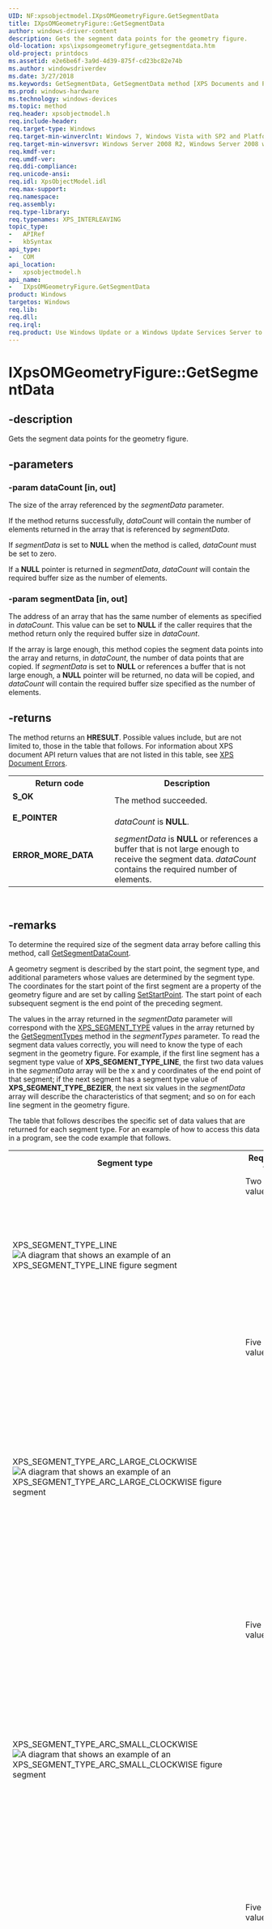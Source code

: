 ```yaml
---
UID: NF:xpsobjectmodel.IXpsOMGeometryFigure.GetSegmentData
title: IXpsOMGeometryFigure::GetSegmentData
author: windows-driver-content
description: Gets the segment data points for the geometry figure.
old-location: xps\ixpsomgeometryfigure_getsegmentdata.htm
old-project: printdocs
ms.assetid: e2e6be6f-3a9d-4d39-875f-cd23bc82e74b
ms.author: windowsdriverdev
ms.date: 3/27/2018
ms.keywords: GetSegmentData, GetSegmentData method [XPS Documents and Packaging], GetSegmentData method [XPS Documents and Packaging],IXpsOMGeometryFigure interface, IXpsOMGeometryFigure interface [XPS Documents and Packaging],GetSegmentData method, IXpsOMGeometryFigure.GetSegmentData, IXpsOMGeometryFigure::GetSegmentData, xps.ixpsomgeometryfigure_getsegmentdata, xpsobjectmodel/IXpsOMGeometryFigure::GetSegmentData
ms.prod: windows-hardware
ms.technology: windows-devices
ms.topic: method
req.header: xpsobjectmodel.h
req.include-header: 
req.target-type: Windows
req.target-min-winverclnt: Windows 7, Windows Vista with SP2 and Platform Update for Windows Vista [desktop apps | UWP apps]
req.target-min-winversvr: Windows Server 2008 R2, Windows Server 2008 with SP2 and Platform Update for Windows Server 2008 [desktop apps | UWP apps]
req.kmdf-ver: 
req.umdf-ver: 
req.ddi-compliance: 
req.unicode-ansi: 
req.idl: XpsObjectModel.idl
req.max-support: 
req.namespace: 
req.assembly: 
req.type-library: 
req.typenames: XPS_INTERLEAVING
topic_type:
-	APIRef
-	kbSyntax
api_type:
-	COM
api_location:
-	xpsobjectmodel.h
api_name:
-	IXpsOMGeometryFigure.GetSegmentData
product: Windows
targetos: Windows
req.lib: 
req.dll: 
req.irql: 
req.product: Use Windows Update or a Windows Update Services Server to retrieve the update on Windows XP.
---
```


# IXpsOMGeometryFigure::GetSegmentData


## -description


Gets the segment data points for the geometry figure.


## -parameters




### -param dataCount [in, out]

The size of the array referenced by the <i>segmentData</i> parameter.

If the method returns successfully, <i>dataCount</i> will contain the number of elements returned in the array that is referenced by <i>segmentData</i>.

If <i>segmentData</i> is set to <b>NULL</b> when the method is called,   <i>dataCount</i> must be set to zero.

  If a <b>NULL</b> pointer is returned in <i>segmentData</i>, <i>dataCount</i> will contain the required buffer size as the number of elements.


### -param segmentData [in, out]

The address of an array that has the same number of elements as specified in <i>dataCount</i>. This value can be set to <b>NULL</b> if the caller requires that the method return only the required buffer size in <i>dataCount</i>.

If the array is large enough, this method copies the segment data points into the array and  returns, in <i>dataCount</i>, the number of data points that are copied. If <i>segmentData</i> is set to <b>NULL</b> or references a buffer that is not large enough, a <b>NULL</b> pointer will be returned, no data will be copied, and <i>dataCount</i> will contain the  required buffer size specified as the number of elements.


## -returns



The method returns an <b>HRESULT</b>. Possible values include, but are not limited to, those in the table that follows. For information about  XPS document API return values that are not listed in this table, see <a href="https://msdn.microsoft.com/9e6db1e3-7151-4538-8607-b7185ebc0110">XPS Document Errors</a>.

<table>
<tr>
<th>Return code</th>
<th>Description</th>
</tr>
<tr>
<td width="40%">
<dl>
<dt><b>S_OK</b></dt>
</dl>
</td>
<td width="60%">
The method succeeded.

</td>
</tr>
<tr>
<td width="40%">
<dl>
<dt><b>E_POINTER</b></dt>
</dl>
</td>
<td width="60%">
<i>dataCount</i> is <b>NULL</b>.

</td>
</tr>
<tr>
<td width="40%">
<dl>
<dt><b>ERROR_MORE_DATA</b></dt>
</dl>
</td>
<td width="60%">
<i>segmentData</i> is <b>NULL</b> or references a buffer that is not large enough to receive the segment data. <i>dataCount</i> contains the required number of elements.

</td>
</tr>
</table>
 




## -remarks



To determine the required size of the segment data array before calling this method, call <a href="https://msdn.microsoft.com/42b68a76-e7fe-49d2-9190-4a4d5e763052">GetSegmentDataCount</a>. 

A geometry segment is described by the start point, the segment type, and additional parameters whose values are determined by the segment type. The coordinates for the start point of the first segment are a property of the geometry figure and  are set by calling <a href="https://msdn.microsoft.com/d9885c3d-06a0-4d25-81fc-cf0ef466a797">SetStartPoint</a>. The start point of each subsequent segment is the end point of the preceding segment.

The values  in the array returned in the <i>segmentData</i>  parameter will  correspond with the <a href="https://msdn.microsoft.com/dc36e80f-0c49-4317-a545-d50c9cbefd03">XPS_SEGMENT_TYPE</a> values  in the array returned by the <a href="https://msdn.microsoft.com/a440c227-33c9-42f9-8f4a-4cbe6281f9ad">GetSegmentTypes</a> method in the <i>segmentTypes</i>  parameter. To read the segment data values correctly, you will need to know the type of each segment in the geometry figure. For example, if the first line segment has a segment type value of <b>XPS_SEGMENT_TYPE_LINE</b>, the first two data values in the <i>segmentData</i> array will be the x and y coordinates of the end point of  that segment; if the next segment has a segment type value of <b>XPS_SEGMENT_TYPE_BEZIER</b>, the next six values in the <i>segmentData</i> array will describe the characteristics of that segment; and so on for each line segment in the geometry figure.

The table that follows describes the specific set of data values that are returned for each segment type. For an example of how to access this data in a program, see the code example that follows.

<table>
<tr>
<th>Segment type</th>
<th>Required data values </th>
</tr>
<tr>
<td>
XPS_SEGMENT_TYPE_LINE

<img alt="A diagram that shows an example of an XPS_SEGMENT_TYPE_LINE figure segment" src="../images/segment_type_line.png"/>

</td>
<td>
Two data values:

<dl>
<dd>x-coordinate of the segment line's end point.</dd>
<dd>y-coordinate of the segment line's end point.</dd>
</dl>
</td>
</tr>
<tr>
<td>
XPS_SEGMENT_TYPE_ARC_LARGE_CLOCKWISE

<img alt="A diagram that shows an example of an XPS_SEGMENT_TYPE_ARC_LARGE_CLOCKWISE figure segment" src="../images/segment_type_arc_lc.png"/>

</td>
<td>
Five data values:

<dl>
<dd>x-coordinate of the arc's end point.</dd>
<dd>y-coordinate of the arc's end point.</dd>
<dd>Length of the ellipse's radius along the  x-axis.</dd>
<dd>Length of the ellipse's radius along the  y-axis.</dd>
<dd>Rotation angle.</dd>
</dl>
</td>
</tr>
<tr>
<td>
XPS_SEGMENT_TYPE_ARC_SMALL_CLOCKWISE

<img alt="A diagram that shows an example of an XPS_SEGMENT_TYPE_ARC_SMALL_CLOCKWISE figure segment" src="../images/segment_type_arc_sc.png"/>

</td>
<td>
Five data values:

<dl>
<dd>x-coordinate of the arc's end point.</dd>
<dd>y-coordinate of the arc's end point.</dd>
<dd>Length of the ellipse's radius along the  x-axis.</dd>
<dd>Length of the ellipse's radius along the  y-axis.</dd>
<dd>Rotation angle.</dd>
</dl>
</td>
</tr>
<tr>
<td>
XPS_SEGMENT_TYPE_ARC_LARGE_COUNTERCLOCKWISE

<img alt="A diagram that shows an example of an XPS_SEGMENT_TYPE_ARC_LARGE_CLOCKWISE figure segment" src="../images/segment_type_arc_lcc.png"/>

</td>
<td>
Five data values:

<dl>
<dd>x-coordinate of the arc's end point.</dd>
<dd>y-coordinate of the arc's end point.</dd>
<dd>Length of the ellipse's radius along the  x-axis.</dd>
<dd>Length of the ellipse's radius along the  y-axis.</dd>
<dd>Rotation angle.</dd>
</dl>
</td>
</tr>
<tr>
<td>
XPS_SEGMENT_TYPE_ARC_SMALL_COUNTERCLOCKWISE

<img alt="A diagram that shows an example of an XPS_SEGMENT_TYPE_ARC_SMALL_COUNTERCLOCKWISE figure segment" src="../images/segment_type_arc_scc.png"/>

</td>
<td>
Five data values:

<dl>
<dd>x-coordinate of the arc's end point.</dd>
<dd>y-coordinate of the arc's end point.</dd>
<dd>Length of the ellipse's radius along the  x-axis.</dd>
<dd>Length of the ellipse's radius along the  y-axis.</dd>
<dd>Rotation angle.</dd>
</dl>
</td>
</tr>
<tr>
<td>
XPS_SEGMENT_TYPE_BEZIER

<img alt="A diagram that shows an example of an XPS_SEGMENT_TYPE_BEZIER figure segment" src="../images/segment_type_bezier.png"/>

</td>
<td>
Six data values:

<dl>
<dd>x-coordinate of the Bezier curve's first control point.</dd>
<dd>y-coordinate of the Bezier curve's first control point.</dd>
<dd>x-coordinate of the Bezier curve's second control point.</dd>
<dd>y-coordinate of the Bezier curve's second control point.</dd>
<dd>x-coordinate of the Bezier curve's end point.</dd>
<dd>y-coordinate of the Bezier curve's end point.</dd>
</dl>
</td>
</tr>
<tr>
<td>
XPS_SEGMENT_TYPE_QUADRATIC_BEZIER

<img alt="A diagram that shows an example of an XPS_SEGMENT_TYPE_QUADRATIC_BEZIER figure segment" src="../images/segment_type_quad_bezier.png"/>

</td>
<td>
Four data values:

<dl>
<dd>x-coordinate of the Quad Bezier curve's control point.</dd>
<dd>y-coordinate of the Quad Bezier curve's control point.</dd>
<dd>x-coordinate of the Quad Bezier curve's end point.</dd>
<dd>y-coordinate of the Quad Bezier curve's end point.</dd>
</dl>
</td>
</tr>
</table>
 

The following code example accesses the different data points of each segment type  in a geometry figure.

<div class="code"><span codelanguage="ManagedCPlusPlus"><table>
<tr>
<th>C++</th>
</tr>
<tr>
<td>
<pre>    // currentFigure is the pointer to an IXpsOMGeometryFigure
    // that contains the segment data to examine

    HRESULT             hr = S_OK;
    UINT32              numSegments = 0;
    UINT32              numSegmentDataPoints = 0;
    XPS_SEGMENT_TYPE    *segmentTypes = NULL;
    FLOAT               *segmentDataPoints = NULL;
    BOOL                *segmentStrokes = NULL;

    // get number of segments in this figure
    hr = currentFigure-&gt;GetSegmentCount (&amp;numSegments);

    if (SUCCEEDED(hr))
    {
        // allocate array for segment data types
        segmentTypes = new (std::nothrow) XPS_SEGMENT_TYPE[numSegments];
        if (segmentTypes == NULL) { hr = E_OUTOFMEMORY; }
    }

    if (SUCCEEDED(hr))
    {
        // allocate array for segment strokes
        segmentStrokes = new (std::nothrow) BOOL[numSegments];
        if (segmentStrokes == NULL) { hr = E_OUTOFMEMORY; }
    }

    if (SUCCEEDED(hr))
    {
        // get array of segment data types
        hr = currentFigure-&gt;GetSegmentTypes (&amp;numSegments, segmentTypes);
    }

    if (SUCCEEDED(hr))
    {
        // get size of segment data array
        hr = currentFigure-&gt;GetSegmentDataCount (&amp;numSegmentDataPoints);
    }

    if (SUCCEEDED(hr))
    {
        // get array to hold segment data points
        segmentDataPoints = new (std::nothrow) FLOAT[numSegmentDataPoints];
        if (segmentDataPoints == NULL) { hr = E_OUTOFMEMORY; }
    }

    if (SUCCEEDED(hr))
    {
        // get segment data points
        hr = currentFigure-&gt;GetSegmentData (
            &amp;numSegmentDataPoints, segmentDataPoints);
    }

    if (SUCCEEDED(hr))
    {
        // process segment data
        UINT32           thisSegment = 0;
        XPS_SEGMENT_TYPE *thisSegmentType = segmentTypes;
        XPS_SEGMENT_TYPE *lastSegmentType = NULL;
        FLOAT            *thisSegmentDataPoint = segmentDataPoints;
        FLOAT            *lastSegmentsDataPoint = NULL;

        // points to element just after valid array
        // valid pointers are &lt; this value and  &gt;= &amp;segmentTypes[0]
        lastSegmentType = &amp;segmentTypes[numSegments]; 
        // points to element just after valid array
        // valid pointers are &lt; this value and &gt;= &amp;segmentDataPoints[0]
        lastSegmentsDataPoint = &amp;segmentDataPoints[numSegmentDataPoints];

        // look at each segment that was returned
        while (thisSegment &lt; numSegments)
        {
            if ((thisSegmentType &gt;= lastSegmentType) || 
                (thisSegmentDataPoint &gt;= lastSegmentsDataPoint))
            {
                // the array data is not correct.
                hr = E_UNEXPECTED;
                break; // out of loop
            } 
            else
            {
                // process the data based on the segment type
                switch (*thisSegmentType) 
                {
                    case    XPS_SEGMENT_TYPE_ARC_LARGE_CLOCKWISE:
                    case    XPS_SEGMENT_TYPE_ARC_LARGE_COUNTERCLOCKWISE:
                    case    XPS_SEGMENT_TYPE_ARC_SMALL_CLOCKWISE:
                    case    XPS_SEGMENT_TYPE_ARC_SMALL_COUNTERCLOCKWISE:
                        {
                        // 5 data points
                        FLOAT    arcEndPoint_x = *thisSegmentDataPoint++;
                        FLOAT    arcEndPoint_y = *thisSegmentDataPoint++;
                        FLOAT    radius_x = *thisSegmentDataPoint++;
                        FLOAT    radius_y = *thisSegmentDataPoint++;
                        FLOAT    angle = *thisSegmentDataPoint++;
                        // do something with these points
                        }
                        break;
                    case    XPS_SEGMENT_TYPE_BEZIER:
                        {
                        // 6 data points
                        FLOAT    controlPoint1_x = *thisSegmentDataPoint++;
                        FLOAT    controlPoint1_y = *thisSegmentDataPoint++;
                        FLOAT    controlPoint2_x = *thisSegmentDataPoint++;
                        FLOAT    controlPoint2_y = *thisSegmentDataPoint++;
                        FLOAT    endPoint_x = *thisSegmentDataPoint++;
                        FLOAT    endPoint_y = *thisSegmentDataPoint++;
                        // do something with these points
                        }
                        break;
                    case    XPS_SEGMENT_TYPE_LINE:
                        {
                        // 2 data points
                        FLOAT    endPoint_x = *thisSegmentDataPoint++;
                        FLOAT    endPoint_y = *thisSegmentDataPoint++;
                        // do something with these points
                        }
                        break;
                    case    XPS_SEGMENT_TYPE_QUADRATIC_BEZIER:
                        {
                        // 4 data points
                        FLOAT    controlPoint_x = *thisSegmentDataPoint++;
                        FLOAT    controlPoint_y = *thisSegmentDataPoint++;
                        FLOAT    endPoint_x = *thisSegmentDataPoint++;
                        FLOAT    endPoint_y = *thisSegmentDataPoint++;
                        // do something with these points
                        }
                        break;
                    default:
                        // unrecognized segment type
                        break;
                }
                // 
                thisSegment++;
                thisSegmentType++;
            }
        }
    }

    delete[] segmentTypes; segmentTypes = NULL;
    delete[] segmentStrokes; segmentStrokes = NULL;
    delete[] segmentDataPoints; segmentDataPoints = NULL;
</pre>
</td>
</tr>
</table></span></div>



## -see-also




<a href="https://msdn.microsoft.com/17b302c0-31e3-460b-9771-3f293c94447a">GetSegmentCount</a>



<a href="https://msdn.microsoft.com/42b68a76-e7fe-49d2-9190-4a4d5e763052">GetSegmentDataCount</a>



<a href="https://msdn.microsoft.com/a440c227-33c9-42f9-8f4a-4cbe6281f9ad">GetSegmentTypes</a>



<a href="https://msdn.microsoft.com/e76a14ce-cfc3-4a50-855e-f5779b9fc261">IXpsOMGeometryFigure</a>



<a href="http://go.microsoft.com/?linkid=8435939">XML Paper Specification</a>



<a href="https://msdn.microsoft.com/9e6db1e3-7151-4538-8607-b7185ebc0110">XPS Document Errors</a>
 

 

